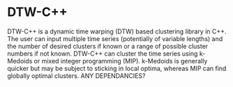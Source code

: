 # DTW-C++

DTW-C++ is a dynamic time warping (DTW) based clustering library in C++. The user can input multiple time series (potentially of variable lengths) and the number of desired clusters if known or a range of possible cluster numbers if not known. DTW-C++ can cluster the time series using k-Medoids or mixed integer programming (MIP). k-Medoids is generally quicker but may be subject to sticking in local optima, whereas MIP can find globally optimal clusters. ANY DEPENDANCIES?
